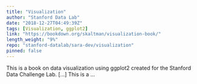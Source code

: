 ```yaml
---
title: "Visualization"
author: "Stanford Data Lab"
date: "2018-12-27T04:49:39Z"
tags: [Visualization, ggplot2]
link: "https://bookdown.org/skaltman/visualization-book/"
length_weight: "9%"
repo: "stanford-datalab/sara-dev/visualization"
pinned: false
---
```


This is a book on data visualization using ggplot2 created for the Stanford Data Challenge Lab. [...] This is a ...
